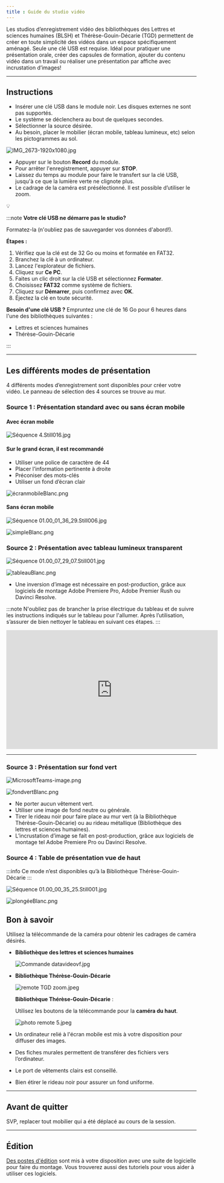 ```yaml
---
title : Guide du studio vidéo
---
```


Les studios d’enregistrement vidéo des bibliothèques des Lettres et sciences humaines (BLSH) et Thérèse-Gouin-Décarie (TGD) permettent de créer en toute simplicité des vidéos dans un espace spécifiquement aménagé. Seule une clé USB est requise. Idéal pour pratiquer une présentation orale, créer des capsules de formation, ajouter du contenu vidéo dans un travail ou réaliser une présentation par affiche avec incrustation d’images!

---

## Instructions

- Insérer une clé USB dans le module noir. Les disques externes ne sont pas supportés.
- Le système se déclenchera au bout de quelques secondes.
- Sélectionner la source désirée.
- Au besoin, placer le mobilier (écran mobile, tableau lumineux, etc) selon les pictogrammes au sol.

![IMG_2673-1920x1080.jpg](/img/docs/studiovideo1.jpg)

- Appuyer sur le bouton **Record** du module.
- Pour arrêter l'enregistrement, appuyer sur **STOP**.
- Laissez du temps au module pour faire le transfert sur la clé USB, jusqu'à ce que la lumière verte ne clignote plus.
- Le cadrage de la caméra est présélectionné. Il est possible d’utiliser le zoom.

💡

:::note **Votre clé USB ne démarre pas le studio?**

Formatez-la (n'oubliez pas de sauvegarder vos données d'abord!).

**Étapes :**

1. Vérifiez que la clé est de 32 Go ou moins et formatée en FAT32.
2. Branchez la clé à un ordinateur.
3. Lancez l'explorateur de fichiers.
4. Cliquez sur **Ce PC**.
5. Faites un clic droit sur la clé USB et sélectionnez **Formater**.
6. Choisissez **FAT32** comme système de fichiers.
7. Cliquez sur **Démarrer**, puis confirmez avec **OK**.
8. Éjectez la clé en toute sécurité.

**Besoin d'une clé USB ?** Empruntez une clé de 16 Go pour 6 heures dans l'une des bibliothèques suivantes :

- Lettres et sciences humaines
- Thérèse-Gouin-Décarie

:::

---

## Les différents modes de présentation

4 différents modes d’enregistrement sont disponibles pour créer votre vidéo. Le panneau de sélection des 4 sources se trouve au mur.

### **Source 1 : Présentation standard avec ou sans écran mobile**

#### Avec écran mobile

![Séquence 4.Still016.jpg](/img/docs/studiovideo2.jpg)

#### Sur le grand écran, il est recommandé

- Utiliser une police de caractère de 44
- Placer l’information pertinente à droite
- Préconiser des mots-clés
- Utiliser un fond d’écran clair

![écranmobileBlanc.png](/img/docs/studiovideo3.png)

#### Sans écran mobile

![Séquence 01.00_01_36_29.Still006.jpg](/img/docs/studiovideo4.jpg)

![simpleBlanc.png](/img/docs/studiovideo5.png)

### **Source 2 : Présentation avec tableau lumineux transparent**

![Séquence 01.00_07_29_07.Still001.jpg](/img/docs/studiovideo6.jpg)

![tableauBlanc.png](/img/docs/studiovideo7.png)

- Une inversion d’image est nécessaire en post-production, grâce aux logiciels de montage Adobe Premiere Pro, Adobe Premier Rush ou Davinci Resolve.

:::note
N'oubliez pas de brancher la prise électrique du tableau et de suivre les instructions indiqués sur le tableau pour l'allumer. Après l’utilisation, s’assurer de bien nettoyer le tableau en suivant ces étapes.
:::

<iframe width="560" height="315" src="https://www.youtube-nocookie.com/embed/NFxWiwcch58?si=pbdOBazs5mbB1e-V" title="YouTube video player" frameborder="0" allow="accelerometer; autoplay; clipboard-write; encrypted-media; gyroscope; picture-in-picture; web-share" referrerpolicy="strict-origin-when-cross-origin" allowfullscreen></iframe>

---


### **Source 3 : Présentation sur fond vert**

![MicrosoftTeams-image.png](/img/docs/studiovideo8.png)

![fondvertBlanc.png](/img/docs/studiovideo9.png)

- Ne porter aucun vêtement vert.
- Utiliser une image de fond neutre ou générale.
- Tirer le rideau noir pour faire place au mur vert (à la Bibliothèque Thérèse-Gouin-Décarie) ou au rideau métallique (Bibliothèque des lettres et sciences humaines).
- L’incrustation d’image se fait en post-production, grâce aux logiciels de montage tel Adobe Premiere Pro ou Davinci Resolve.

### **Source 4 : Table de présentation vue de haut**

:::info
Ce mode n’est disponibles qu’à la Bibliothèque Thérèse-Gouin-Décarie
:::


![Séquence 01.00_00_35_25.Still001.jpg](/img/docs/studiovideo10.jpg)

![plongéeBlanc.png](/img/docs/studiovideo11.png)

## Bon à savoir

Utilisez la télécommande de la caméra pour obtenir les cadrages de caméra désirés.

- **Bibliothèque des lettres et sciences humaines**
    
    ![Commande datavideovf.jpg](/img/docs/studiovideo12.jpg)
    

- **Bibliothèque Thérèse-Gouin-Décarie**
    
    ![remote  TGD zoom.jpeg](/img/docs/studiovideo13.jpeg)
    
    **Bibliothèque Thérèse-Gouin-Décarie** : 
    
    Utilisez les boutons de la télécommande pour la **caméra du haut**.
    
    ![photo remote 5.jpeg](/img/docs/studiovideo14.jpeg)
    
- Un ordinateur relié à l'écran mobile est mis à votre disposition pour diffuser des images.
- Des fiches murales permettent de transférer des fichiers vers l’ordinateur.
- Le port de vêtements clairs est conseillé.
- Bien étirer le rideau noir pour assurer un fond uniforme.

---

## Avant de quitter

SVP, replacer tout mobilier qui a été déplacé au cours de la session.

---

## Édition

[Des postes d'édition](postes-edition) sont mis à votre disposition avec une suite de logicielle pour faire du montage. Vous trouverez aussi des tutoriels pour vous aider à utiliser ces logiciels.
